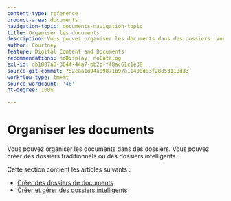 ```yaml
---
content-type: reference
product-area: documents
navigation-topic: documents-navigation-topic
title: Organiser les documents
description: Vous pouvez organiser les documents dans des dossiers. Vous pouvez créer des dossiers traditionnels ou des dossiers intelligents.
author: Courtney
feature: Digital Content and Documents
recommendations: noDisplay, noCatalog
exl-id: db1887a0-3644-44a7-bb2b-f48ac61c1e38
source-git-commit: 752caa1d94a09871b97a11400d83f28853118d33
workflow-type: tm+mt
source-wordcount: '46'
ht-degree: 100%

---
```


# Organiser les documents

Vous pouvez organiser les documents dans des dossiers. Vous pouvez créer des dossiers traditionnels ou des dossiers intelligents.

Cette section contient les articles suivants :

* [Créer des dossiers de documents](../../documents/organizing-documents/create-documents-folder.md)
* [Créer et gérer des dossiers intelligents](../../documents/organizing-documents/create-manage-smart-folders.md)
